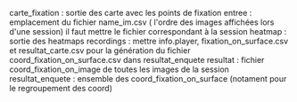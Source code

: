 carte_fixation : sortie des carte avec les points de fixation
entree : emplacement du fichier name_im.csv ( l'ordre des images affichées lors d'une session) il faut mettre le fichier correspondant à la session 
heatmap : sortie des heatmaps
recordings : mettre info.player, fixation_on_surface.csv et resultat_carte.csv pour la génération du fichier coord_fixation_on_surface.csv dans resultat_enquete
resultat : fichier coord_fixation_on_image de toutes les images de la session
resultat_enquete : ensemble des coord_fixation_on_surface (notament pour le regroupement des coord)